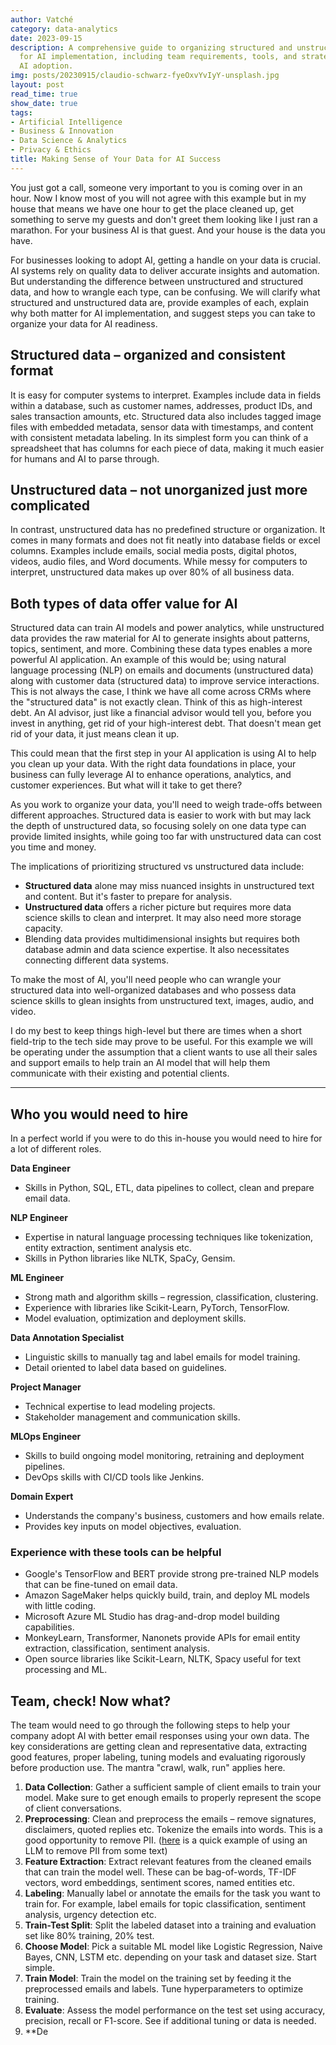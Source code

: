 ```yaml
---
author: Vatché
category: data-analytics
date: 2023-09-15
description: A comprehensive guide to organizing structured and unstructured data
  for AI implementation, including team requirements, tools, and strategies for successful
  AI adoption.
img: posts/20230915/claudio-schwarz-fyeOxvYvIyY-unsplash.jpg
layout: post
read_time: true
show_date: true
tags:
- Artificial Intelligence
- Business & Innovation
- Data Science & Analytics
- Privacy & Ethics
title: Making Sense of Your Data for AI Success
---
```


You just got a call, someone very important to you is coming over in an hour. Now I know most of you will not agree with this example but in my house that means we have one hour to get the place cleaned up, get something to serve my guests and don't greet them looking like I just ran a marathon. For your business AI is that guest. And your house is the data you have.

For businesses looking to adopt AI, getting a handle on your data is crucial. AI systems rely on quality data to deliver accurate insights and automation. But understanding the difference between unstructured and structured data, and how to wrangle each type, can be confusing. We will clarify what structured and unstructured data are, provide examples of each, explain why both matter for AI implementation, and suggest steps you can take to organize your data for AI readiness.

## Structured data – organized and consistent format

It is easy for computer systems to interpret. Examples include data in fields within a database, such as customer names, addresses, product IDs, and sales transaction amounts, etc. Structured data also includes tagged image files with embedded metadata, sensor data with timestamps, and content with consistent metadata labeling. In its simplest form you can think of a spreadsheet that has columns for each piece of data, making it much easier for humans and AI to parse through.

## Unstructured data – not unorganized just more complicated

In contrast, unstructured data has no predefined structure or organization. It comes in many formats and does not fit neatly into database fields or excel columns. Examples include emails, social media posts, digital photos, videos, audio files, and Word documents. While messy for computers to interpret, unstructured data makes up over 80% of all business data.

## Both types of data offer value for AI

Structured data can train AI models and power analytics, while unstructured data provides the raw material for AI to generate insights about patterns, topics, sentiment, and more. Combining these data types enables a more powerful AI application. An example of this would be; using natural language processing (NLP) on emails and documents (unstructured data) along with customer data (structured data) to improve service interactions. This is not always the case, I think we have all come across CRMs where the "structured data" is not exactly clean. Think of this as high-interest debt. An AI advisor, just like a financial advisor would tell you, before you invest in anything, get rid of your high-interest debt. That doesn't mean get rid of your data, it just means clean it up.

This could mean that the first step in your AI application is using AI to help you clean up your data. With the right data foundations in place, your business can fully leverage AI to enhance operations, analytics, and customer experiences. But what will it take to get there?

As you work to organize your data, you'll need to weigh trade-offs between different approaches. Structured data is easier to work with but may lack the depth of unstructured data, so focusing solely on one data type can provide limited insights, while going too far with unstructured data can cost you time and money.

The implications of prioritizing structured vs unstructured data include:

- **Structured data** alone may miss nuanced insights in unstructured text and content. But it's faster to prepare for analysis.
- **Unstructured data** offers a richer picture but requires more data science skills to clean and interpret. It may also need more storage capacity.
- Blending data provides multidimensional insights but requires both database admin and data science expertise. It also necessitates connecting different data systems.

To make the most of AI, you'll need people who can wrangle your structured data into well-organized databases and who possess data science skills to glean insights from unstructured text, images, audio, and video.

I do my best to keep things high-level but there are times when a short field-trip to the tech side may prove to be useful. For this example we will be operating under the assumption that a client wants to use all their sales and support emails to help train an AI model that will help them communicate with their existing and potential clients.

---

## Who you would need to hire

In a perfect world if you were to do this in-house you would need to hire for a lot of different roles.

**Data Engineer**

- Skills in Python, SQL, ETL, data pipelines to collect, clean and prepare email data.

**NLP Engineer**

- Expertise in natural language processing techniques like tokenization, entity extraction, sentiment analysis etc.
- Skills in Python libraries like NLTK, SpaCy, Gensim.

**ML Engineer**

- Strong math and algorithm skills – regression, classification, clustering.
- Experience with libraries like Scikit-Learn, PyTorch, TensorFlow.
- Model evaluation, optimization and deployment skills.

**Data Annotation Specialist**

- Linguistic skills to manually tag and label emails for model training.
- Detail oriented to label data based on guidelines.

**Project Manager**

- Technical expertise to lead modeling projects.
- Stakeholder management and communication skills.

**MLOps Engineer**

- Skills to build ongoing model monitoring, retraining and deployment pipelines.
- DevOps skills with CI/CD tools like Jenkins.

**Domain Expert**

- Understands the company's business, customers and how emails relate.
- Provides key inputs on model objectives, evaluation.

### Experience with these tools can be helpful

- Google's TensorFlow and BERT provide strong pre-trained NLP models that can be fine-tuned on email data.
- Amazon SageMaker helps quickly build, train, and deploy ML models with little coding.
- Microsoft Azure ML Studio has drag-and-drop model building capabilities.
- MonkeyLearn, Transformer, Nanonets provide APIs for email entity extraction, classification, sentiment analysis.
- Open source libraries like Scikit-Learn, NLTK, Spacy useful for text processing and ML.

## Team, check! Now what?

The team would need to go through the following steps to help your company adopt AI with better email responses using your own data. The key considerations are getting clean and representative data, extracting good features, proper labeling, tuning models and evaluating rigorously before production use. The mantra "crawl, walk, run" applies here.

1. **Data Collection**: Gather a sufficient sample of client emails to train your model. Make sure to get enough emails to properly represent the scope of client conversations.
2. **Preprocessing**: Clean and preprocess the emails – remove signatures, disclaimers, quoted replies etc. Tokenize the emails into words. This is a good opportunity to remove PII. ([here](https://huggingface.co/spaces/laiyer/llm-guard-playground) is a quick example of using an LLM to remove PII from some text)
3. **Feature Extraction**: Extract relevant features from the cleaned emails that can train the model well. These can be bag-of-words, TF-IDF vectors, word embeddings, sentiment scores, named entities etc.
4. **Labeling**: Manually label or annotate the emails for the task you want to train for. For example, label emails for topic classification, sentiment analysis, urgency detection etc.
5. **Train-Test Split**: Split the labeled dataset into a training and evaluation set like 80% training, 20% test.
6. **Choose Model**: Pick a suitable ML model like Logistic Regression, Naive Bayes, CNN, LSTM etc. depending on your task and dataset size. Start simple.
7. **Train Model**: Train the model on the training set by feeding it the preprocessed emails and labels. Tune hyperparameters to optimize training.
8. **Evaluate**: Assess the model performance on the test set using accuracy, precision, recall or F1-score. See if additional tuning or data is needed.
9. **De